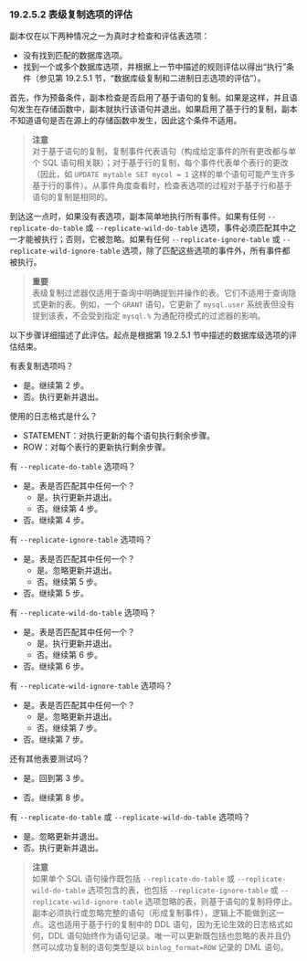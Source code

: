 ### 19.2.5.2 表级复制选项的评估

副本仅在以下两种情况之一为真时才检查和评估表选项：

- 没有找到匹配的数据库选项。
- 找到一个或多个数据库选项，并根据上一节中描述的规则评估以得出“执行”条件（参见第 19.2.5.1 节，“数据库级复制和二进制日志选项的评估”）。

首先，作为预备条件，副本检查是否启用了基于语句的复制。如果是这样，并且语句发生在存储函数中，副本就执行该语句并退出。如果启用了基于行的复制，副本不知道语句是否在源上的存储函数中发生，因此这个条件不适用。

> **注意**  
> 对于基于语句的复制，复制事件代表语句（构成给定事件的所有更改都与单个 SQL 语句相关联）；对于基于行的复制，每个事件代表单个表行的更改（因此，如 `UPDATE mytable SET mycol = 1` 这样的单个语句可能产生许多基于行的事件）。从事件角度查看时，检查表选项的过程对于基于行和基于语句的复制是相同的。

到达这一点时，如果没有表选项，副本简单地执行所有事件。如果有任何 `--replicate-do-table` 或 `--replicate-wild-do-table` 选项，事件必须匹配其中之一才能被执行；否则，它被忽略。如果有任何 `--replicate-ignore-table` 或 `--replicate-wild-ignore-table` 选项，除了匹配这些选项的事件外，所有事件都被执行。

> **重要**  
> 表级复制过滤器仅适用于查询中明确提到并操作的表。它们不适用于查询隐式更新的表。例如，一个 `GRANT` 语句，它更新了 `mysql.user` 系统表但没有提到该表，不会受到指定 `mysql.%` 为通配符模式的过滤器的影响。

以下步骤详细描述了此评估。起点是根据第 19.2.5.1 节中描述的数据库级选项的评估结束。

有表复制选项吗？

- 是。继续第 2 步。
- 否。执行更新并退出。

使用的日志格式是什么？

- STATEMENT：对执行更新的每个语句执行剩余步骤。
- ROW：对每个表行的更新执行剩余步骤。

有 `--replicate-do-table` 选项吗？

- 是。表是否匹配其中任何一个？
  - 是。执行更新并退出。
  - 否。继续第 4 步。
- 否。继续第 4 步。

有 `--replicate-ignore-table` 选项吗？

- 是。表是否匹配其中任何一个？
  - 是。忽略更新并退出。
  - 否。继续第 5 步。
- 否。继续第 5 步。

有 `--replicate-wild-do-table` 选项吗？

- 是。表是否匹配其中任何一个？
  - 是。执行更新并退出。
  - 否。继续第 6 步。
- 否。继续第 6 步。

有 `--replicate-wild-ignore-table` 选项吗？

- 是。表是否匹配其中任何一个？
  - 是。忽略更新并退出。
  - 否。继续第 7 步。
- 否。继续第 7 步。

还有其他表要测试吗？

- 是。回到第 3 步。


- 否。继续第 8 步。

有 `--replicate-do-table` 或 `--replicate-wild-do-table` 选项吗？

- 是。忽略更新并退出。
- 否。执行更新并退出。

> **注意**  
> 如果单个 SQL 语句操作既包括 `--replicate-do-table` 或 `--replicate-wild-do-table` 选项包含的表，也包括 `--replicate-ignore-table` 或 `--replicate-wild-ignore-table` 选项忽略的表，则基于语句的复制将停止。副本必须执行或忽略完整的语句（形成复制事件），逻辑上不能做到这一点。这也适用于基于行的复制中的 DDL 语句，因为无论生效的日志格式如何，DDL 语句始终作为语句记录。唯一可以更新既包括也忽略的表并且仍然可以成功复制的语句类型是以 `binlog_format=ROW` 记录的 DML 语句。